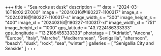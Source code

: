 +++
title = "Sea rocks at dusk"
description = ""
date = "2024-03-16T18:02:27.000"
image = "20240316@180227-1100317"
image_s = "20240316@180227-1100317-s"
image_width_s = "300"
image_height_s = "400"
image_xl = "20240316@180227-1100317-xl"
image_width_xl = "751"
image_height_xl = "1000"
gps_latitude = "43.7224186333333"
gps_longitude = "13.2185455333333"
phototags = [ "Adriatic", "Ancona", "Europe", "Italy", "Marche", "Mediterranean", "Senigallia", "afternoon", "beach", "dusk", "rock", "sea", "winter" ]
galleries = [ "Senigallia City and Seaside" ]
+++
